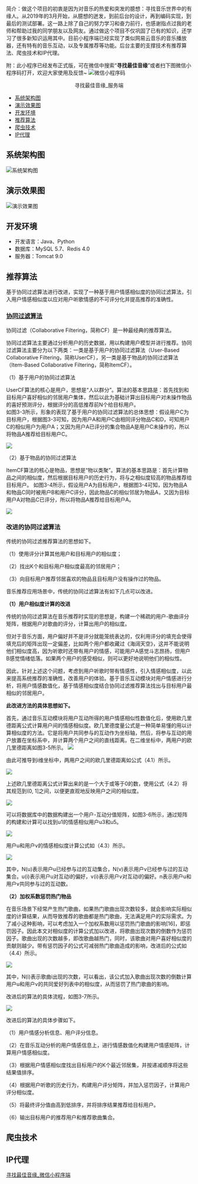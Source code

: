 简介：做这个项目的初衷是因为对音乐的热爱和突发的臆想：寻找音乐世界中的有缘人。从2019年的3月开始，从臆想的迸发，到前后台的设计，再到编码实现，到最后的测试部署。这一路上除了自己的努力学习和奋力前行，也感谢指点过我的老师和帮助过我的同学朋友以及网友。通过做这个项目不仅巩固了已有的知识，还学习了很多新知识运用其中。目前小程序端已经实现了类似网易云音乐的音乐播放器，还有特有的音乐互动，以及专属推荐等功能。后台主要的支撑技术有推荐算法、爬虫技术和IP代理。

附：此小程序已经发布正式版，可在微信中搜索“**寻找最佳音缘**”或者扫下图微信小程序码打开，欢迎大家使用及反馈~
![微信小程序码](pics/weappcode.jpg)

<center>寻找最佳音缘_服务端</center>

* [系统架构图](#系统架构图)
* [演示效果图](#演示效果图)
* [开发环境](#开发环境)
* [推荐算法](#推荐算法)
* [爬虫技术](#爬虫技术)
* [IP代理](#IP代理)

## 系统架构图
![系统架构图](pics/系统架构图.png)

## 演示效果图
![演示效果图](pics/demo.gif)

## 开发环境
* 开发语言：Java、Python
* 数据库：MySQL 5.7、Redis 4.0
* 服务器：Tomcat 9.0

## 推荐算法
基于协同过滤算法进行改进，实现了一种基于用户情感相似度的协同过滤算法，引入用户情感相似度以应对用户听歌情感的不可评分化并提高推荐的准确性。

### [协同过滤算法](https://baike.baidu.com/item/协同过滤/)
协同过滤（Collaborative Filtering，简称CF）是一种最经典的推荐算法。

协同过滤算法主要通过分析用户的历史数据，用以构建用户模型并进行推荐。协同过滤算法主要分为以下两类：一类是基于用户的协同过滤算法（User-Based Collaborative Filtering，简称UserCF），另一类是基于物品的协同过滤算法（Item-Based Collaborative Filtering，简称ItemCF）。

（1）基于用户的协同过滤算法

UserCF算法的核心是用户，思想是“人以群分”。算法的基本思路是：首先找到和目标用户喜好相似的邻居用户集体，然后以此为基础计算出目标用户对未操作物品的喜好预测评分，根据评分的高低推荐前N个给目标用户。  
如图3-3所示，形象的表现了基于用户的协同过滤算法的总体思想：假设用户C为目标用户，根据图3-3可知，因为用户A和用户C由相同评分物品C和D，可知用户C的相似用户为用户A；又因为用户A已评分的集合物品A是用户C未操作的，所以将物品A推荐给目标用户C。
  
![](pics/基于用户的协同过滤算法原理图.png)

（2）基于物品的协同过滤算法

ItemCF算法的核心是物品，思想是“物以类聚”。算法的基本思路是：首先计算物品之间的相似度，然后根据目标用户的历史行为，将与之相似度较高的物品推荐给目标用户。
如图3-4所示，假设用户A为目标用户，根据图3-4可知，因为物品A和物品C同时被用户B和用户C评分，因此物品C的相似邻居为物品A，又因为目标用户A对物品C已评分，所以将物品A推荐给目标用户A。

![](pics/基于物品的协同过滤算法原理图.png)

### 改进的协同过滤算法

传统的协同过滤推荐算法的思想如下。

（1）使用评分计算其他用户和目标用户的相似度；

（2）找出K个和目标用户相似度最高的邻居用户； 

（3）向目标用户推荐邻居喜欢的物品且目标用户没有操作过的物品。

音乐推荐应用场景中，传统的协同过滤算法有如下几点可以改进。

**（1）用户相似度计算的改进**

传统的协同过滤算法在音乐推荐时实现的思想是，构建一个稀疏的用户-歌曲评分矩阵，根据用户对歌曲的评分，计算出用户的相似度。

但对于音乐方面，用户偏好并不是评分就能笼统表达的，仅利用评分的填充会使得填充后的矩阵出现一定偏差，比如两个用户都收藏过《海阔天空》，这并不能说明他们相似度高，因为听歌时还带有用户的情感，可能用户A感觉斗志昂扬，但用户B感觉情绪低落。如果两个用户的感受相似，则可以更好地说明他们的相似性。

因此，针对上述这个问题，考虑到用户听歌时带有情感性，引入情感相似度，以此来提高系统推荐的准确性，改善用户的体验。基于音乐互动模块对用户情感进行分析，将用户情感数值化，基于情感相似度结合协同过滤推荐算法找出与目标用户最相似的邻居用户。

**此改进方法的具体思想如下。**

首先，通过音乐互动模块将用户互动所得的用户情感相似性数值化后，使用欧几里德距离公式计算用户间的情感相似度。欧几里德度量公式是一种简单易懂的用以计算相似度的方法。它是将用户共同参与的互动作为坐标轴，然后，将参与互动的用户放置在坐标系中，并计算两个用户之间的直线距离。在二维坐标中，两用户的欧几里德距离如图3-5所示。
![](pics/欧几里德距离.jpg)

由此可推导到i维坐标中，两用户之间的欧几里德距离如公式（4.1）所示。

![](pics/fun1.jpg)

上述欧几里德距离公式计算出来的是一个大于或等于0的数，使用公式（4.2）将其规范到(0, 1]之间，以便更直观地反映用户之间的相似度。

![](pics/fun2.jpg)

可以将数据库中的数据构建出一个用户-互动分值矩阵，如图3-6所示，通过矩阵的构建和计算可以找到u1的情感相似用户u3和u5。

![](pics/matrix.png)

用户u和用户v的情感相似度计算公式如（4.3）所示。

![](pics/fun3.png)

其中，N(u)表示用户u已经参与过的互动集合，N(v)表示用户v已经参与过的互动集合。u(i)表示用户u对互动i的偏好，v(i)表示用户v对互动i的偏好。n表示用户u和用户v共同参与过的互动数。

**（2）加权系数惩罚热门物品**

在音乐场景下经常产生热门歌曲，如果热门歌曲出现次数较多，就会影响实际相似度的计算结果，从而导致推荐的歌曲都是热门歌曲，无法满足用户的实际需求。为了减小这种影响，可以考虑加入一个加权系数用以惩罚热门歌曲的影响[16]，即惩罚因子。因此本文对相似度的计算公式加以改进，将歌曲出现次数的倒数作为惩罚因子。歌曲出现的次数越多，即改歌曲越热门，同时，该歌曲对用户喜好相似度的贡献则越少。带有惩罚因子的公式可减弱热门歌曲造成的影响，改进后的公式如（4.4）所示。

![](pics/fun4.png)

其中，N(i)表示歌曲i出现的次数，可以看出，该公式加入歌曲出现次数的倒数计算用户u和用户v的共同爱好列表中的相似度，从而惩罚了热门歌曲的影响。

改进后的算法的具体流程，如图3-7所示。

![](pics/算法活动图.png)

改进后的算法的具体步骤如下。

（1）用户情感分析信息、用户评分信息。

（2）在音乐互动分析的用户情感信息上，进行情感数值化构建用户情感矩阵，计算用户情感相似度。

（3）根据用户情感相似度找出目标用户的K个最近邻居集，并按递减顺序将这些结果值排序。

（4）根据用户听歌的历史行为，构建用户评分矩阵，并加入惩罚因子，计算用户评分相似度。

（5）将最终评分值由高到低排序，并将排序结果推荐给目标用户。

（6）输出目标用户的推荐用户和推荐歌曲集合。


## 爬虫技术

## IP代理

<a href="https://github.com/Kevin-free/yinyuan_weapp" rel="nofollow">寻找最佳音缘_微信小程序端</a>
